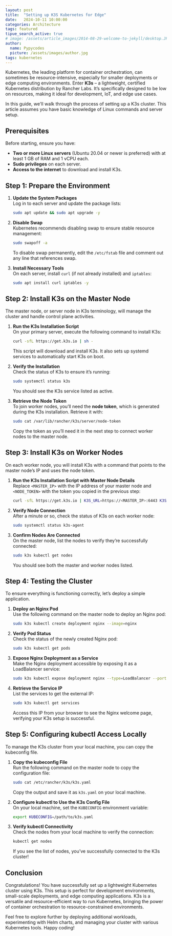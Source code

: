 ```yaml
---
layout: post
title:  "Setting up K3S Kubernetes for Edge"
date:   2024-10-11 10:00:00
categories: Architecture
tags: featured
tipue_search_active: true
# image: /assets/article_images/2014-08-29-welcome-to-jekyll/desktop.JPG
author:
  name: Pypycodes
  picture: /assets/images/author.jpg
tags: kubernetes  
---
```

Kubernetes, the leading platform for container orchestration, can sometimes be resource-intensive, especially for smaller deployments or edge computing environments. Enter **K3s** – a lightweight, certified Kubernetes distribution by Rancher Labs. It’s specifically designed to be low on resources, making it ideal for development, IoT, and edge use cases. 

In this guide, we'll walk through the process of setting up a K3s cluster. This article assumes you have basic knowledge of Linux commands and server setup.

## Prerequisites

Before starting, ensure you have:

- **Two or more Linux servers** (Ubuntu 20.04 or newer is preferred) with at least 1 GB of RAM and 1 vCPU each.
- **Sudo privileges** on each server.
- **Access to the internet** to download and install K3s.

## Step 1: Prepare the Environment

1. **Update the System Packages**  
   Log in to each server and update the package lists:

   ```bash
   sudo apt update && sudo apt upgrade -y
   ```

2. **Disable Swap**  
   Kubernetes recommends disabling swap to ensure stable resource management:

   ```bash
   sudo swapoff -a
   ```

   To disable swap permanently, edit the `/etc/fstab` file and comment out any line that references swap.

3. **Install Necessary Tools**  
   On each server, install `curl` (if not already installed) and `iptables`:

   ```bash
   sudo apt install curl iptables -y
   ```

## Step 2: Install K3s on the Master Node

The master node, or server node in K3s terminology, will manage the cluster and handle control plane activities.

1. **Run the K3s Installation Script**  
   On your primary server, execute the following command to install K3s:

   ```bash
   curl -sfL https://get.k3s.io | sh -
   ```

   This script will download and install K3s. It also sets up systemd services to automatically start K3s on boot.

2. **Verify the Installation**  
   Check the status of K3s to ensure it’s running:

   ```bash
   sudo systemctl status k3s
   ```

   You should see the K3s service listed as active.

3. **Retrieve the Node Token**  
   To join worker nodes, you’ll need the **node token**, which is generated during the K3s installation. Retrieve it with:

   ```bash
   sudo cat /var/lib/rancher/k3s/server/node-token
   ```

   Copy the token as you’ll need it in the next step to connect worker nodes to the master node.

## Step 3: Install K3s on Worker Nodes

On each worker node, you will install K3s with a command that points to the master node’s IP and uses the node token.

1. **Run the K3s Installation Script with Master Node Details**  
   Replace `<MASTER_IP>` with the IP address of your master node and `<NODE_TOKEN>` with the token you copied in the previous step:

   ```bash
   curl -sfL https://get.k3s.io | K3S_URL=https://<MASTER_IP>:6443 K3S_TOKEN=<NODE_TOKEN> sh -
   ```

2. **Verify Node Connection**  
   After a minute or so, check the status of K3s on each worker node:

   ```bash
   sudo systemctl status k3s-agent
   ```

3. **Confirm Nodes Are Connected**  
   On the master node, list the nodes to verify they’re successfully connected:

   ```bash
   sudo k3s kubectl get nodes
   ```

   You should see both the master and worker nodes listed.

## Step 4: Testing the Cluster

To ensure everything is functioning correctly, let’s deploy a simple application.

1. **Deploy an Nginx Pod**  
   Use the following command on the master node to deploy an Nginx pod:

   ```bash
   sudo k3s kubectl create deployment nginx --image=nginx
   ```

2. **Verify Pod Status**  
   Check the status of the newly created Nginx pod:

   ```bash
   sudo k3s kubectl get pods
   ```

3. **Expose Nginx Deployment as a Service**  
   Make the Nginx deployment accessible by exposing it as a LoadBalancer service:

   ```bash
   sudo k3s kubectl expose deployment nginx --type=LoadBalancer --port=80
   ```

4. **Retrieve the Service IP**  
   List the services to get the external IP:

   ```bash
   sudo k3s kubectl get services
   ```

   Access this IP from your browser to see the Nginx welcome page, verifying your K3s setup is successful.

## Step 5: Configuring kubectl Access Locally

To manage the K3s cluster from your local machine, you can copy the kubeconfig file.

1. **Copy the kubeconfig File**  
   Run the following command on the master node to copy the configuration file:

   ```bash
   sudo cat /etc/rancher/k3s/k3s.yaml
   ```

   Copy the output and save it as `k3s.yaml` on your local machine.

2. **Configure kubectl to Use the K3s Config File**  
   On your local machine, set the `KUBECONFIG` environment variable:

   ```bash
   export KUBECONFIG=/path/to/k3s.yaml
   ```

3. **Verify kubectl Connectivity**  
   Check the nodes from your local machine to verify the connection:

   ```bash
   kubectl get nodes
   ```

   If you see the list of nodes, you’ve successfully connected to the K3s cluster!

## Conclusion

Congratulations! You have successfully set up a lightweight Kubernetes cluster using K3s. This setup is perfect for development environments, small-scale deployments, and edge computing applications. K3s is a versatile and resource-efficient way to run Kubernetes, bringing the power of container orchestration to resource-constrained environments.

Feel free to explore further by deploying additional workloads, experimenting with Helm charts, and managing your cluster with various Kubernetes tools. Happy coding!

